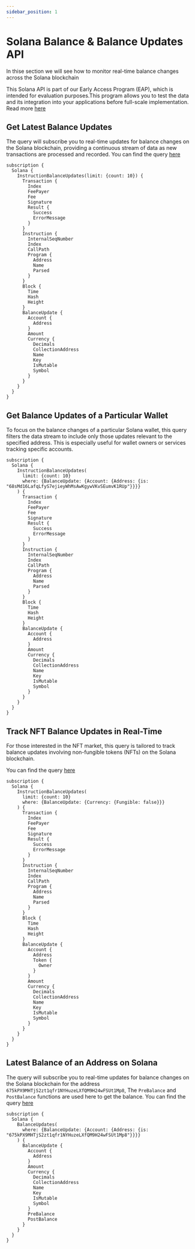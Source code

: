 ```yaml
---
sidebar_position: 1
---
```


# Solana Balance & Balance Updates API

In thise section we will see how to monitor real-time balance changes across the Solana blockchain

This Solana API is part of our Early Access Program (EAP), which is intended for evaluation purposes.This program allows you to test the data and its integration into your applications before full-scale implementation. Read more [here](https://docs.bitquery.io/docs/graphql/dataset/EAP/)

## Get Latest Balance Updates

The query will subscribe you to real-time updates for balance changes on the Solana blockchain, providing a continuous stream of data as new transactions are processed and recorded.
You can find the query [here](https://ide.bitquery.io/Solana-Balance-Updates)

```
subscription {
  Solana {
    InstructionBalanceUpdates(limit: {count: 10}) {
      Transaction {
        Index
        FeePayer
        Fee
        Signature
        Result {
          Success
          ErrorMessage
        }
      }
      Instruction {
        InternalSeqNumber
        Index
        CallPath
        Program {
          Address
          Name
          Parsed
        }
      }
      Block {
        Time
        Hash
        Height
      }
      BalanceUpdate {
        Account {
          Address
        }
        Amount
        Currency {
          Decimals
          CollectionAddress
          Name
          Key
          IsMutable
          Symbol
        }
      }
    }
  }
}

```

## Get Balance Updates of a Particular Wallet

To focus on the balance changes of a particular Solana wallet, this query filters the data stream to include only those updates relevant to the specified address. This is especially useful for wallet owners or services tracking specific accounts.

```
subscription {
  Solana {
    InstructionBalanceUpdates(
      limit: {count: 10}
      where: {BalanceUpdate: {Account: {Address: {is: "68sMd16LafqLfyS7ejieyWhMsAwKgywVKvSEumvK1RUp"}}}}
    ) {
      Transaction {
        Index
        FeePayer
        Fee
        Signature
        Result {
          Success
          ErrorMessage
        }
      }
      Instruction {
        InternalSeqNumber
        Index
        CallPath
        Program {
          Address
          Name
          Parsed
        }
      }
      Block {
        Time
        Hash
        Height
      }
      BalanceUpdate {
        Account {
          Address
        }
        Amount
        Currency {
          Decimals
          CollectionAddress
          Name
          Key
          IsMutable
          Symbol
        }
      }
    }
  }
}

```

## Track NFT Balance Updates in Real-Time

For those interested in the NFT market, this query is tailored to track balance updates involving non-fungible tokens (NFTs) on the Solana blockchain.

You can find the query [here](https://ide.bitquery.io/Solana-NFT-Balance-Updates)

```
subscription {
  Solana {
    InstructionBalanceUpdates(
      limit: {count: 10}
      where: {BalanceUpdate: {Currency: {Fungible: false}}}
    ) {
      Transaction {
        Index
        FeePayer
        Fee
        Signature
        Result {
          Success
          ErrorMessage
        }
      }
      Instruction {
        InternalSeqNumber
        Index
        CallPath
        Program {
          Address
          Name
          Parsed
        }
      }
      Block {
        Time
        Hash
        Height
      }
      BalanceUpdate {
        Account {
          Address
          Token {
            Owner
          }
        }
        Amount
        Currency {
          Decimals
          CollectionAddress
          Name
          Key
          IsMutable
          Symbol
        }
      }
    }
  }
}

```

## Latest Balance of an Address on Solana

The query will subscribe you to real-time updates for balance changes on the Solana blockchain for the address `675kPX9MHTjS2zt1qfr1NYHuzeLXfQM9H24wFSUt1Mp8`, The `PreBalance` and `PostBalance` functions are used here to get the balance.
You can find the query [here](https://ide.bitquery.io/Balance-of-the-raydium-liquidity-pool-address)

```
subscription {
  Solana {
    BalanceUpdates(
      where: {BalanceUpdate: {Account: {Address: {is: "675kPX9MHTjS2zt1qfr1NYHuzeLXfQM9H24wFSUt1Mp8"}}}}
    ) {
      BalanceUpdate {
        Account {
          Address
        }
        Amount
        Currency {
          Decimals
          CollectionAddress
          Name
          Key
          IsMutable
          Symbol
        }
        PreBalance
        PostBalance
      }
    }
  }
}


```
